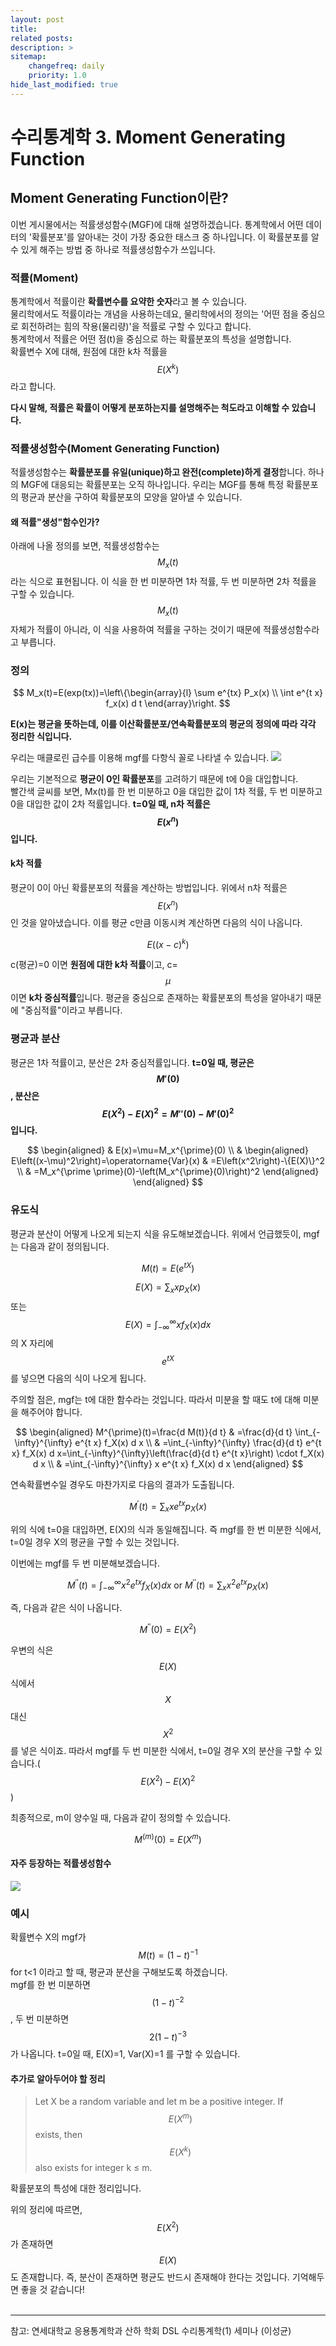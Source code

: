 ```yaml
---
layout: post
title: 
related posts:
description: >
sitemap:
    changefreq: daily
    priority: 1.0
hide_last_modified: true
---
```



# 수리통계학 3. Moment Generating Function

## Moment Generating Function이란?
이번 게시물에서는 적률생성함수(MGF)에 대해 설명하겠습니다.
통계학에서 어떤 데이터의 '확률분포'를 알아내는 것이 가장 중요한 태스크 중 하나입니다.
이 확률분포를 알 수 있게 해주는 방법 중 하나로 적률생성함수가 쓰입니다.

### 적률(Moment)
통계학에서 적률이란 **확률변수를 요약한 숫자**라고 볼 수 있습니다.<br>
물리학에서도 적률이라는 개념을 사용하는데요, 물리학에서의 정의는 '어떤 점을 중심으로 회전하려는 힘의 작용(물리량)'을 적률로 구할 수 있다고 합니다.<br>
통계학에서 적률은 어떤 점(t)을 중심으로 하는 확률분포의 특성을 설명합니다.<br>
확률변수 X에 대해, 원점에 대한 k차 적률을 $$E(X^k)$$라고 합니다.

**다시 말해, 적률은 확률이 어떻게 분포하는지를 설명해주는 척도라고 이해할 수 있습니다.**

### 적률생성함수(Moment Generating Function)
적률생성함수는 **확률분포를 유일(unique)하고 완전(complete)하게 결정**합니다.
하나의 MGF에 대응되는 확률분포는 오직 하나입니다. 우리는 MGF를 통해 특정 확률분포의 평균과 분산을 구하여 확률분포의 모양을 알아낼 수 있습니다.

#### 왜 적률"생성"함수인가?
아래에 나올 정의를 보면, 적률생성함수는 $$M_x(t)$$라는 식으로 표현됩니다.
이 식을 한 번 미분하면 1차 적률, 두 번 미분하면 2차 적률을 구할 수 있습니다.<br>
$$M_x(t)$$ 자체가 적률이 아니라, 이 식을 사용하여 적률을 구하는 것이기 때문에 적률생성함수라고 부릅니다.

### 정의

$$
M_x(t)=E(exp(tx))=\left\{\begin{array}{l}
\sum e^{tx} P_x(x) \\
\int e^{t x} f_x(x) d t
\end{array}\right.
$$

**E(x)는 평균을 뜻하는데, 이를 이산확률분포/연속확률분포의 평균의 정의에 따라 각각 정리한 식입니다.**


우리는 매클로린 급수를 이용해 mgf를 다항식 꼴로 나타낼 수 있습니다.
![](/assets/img/stat/stat4/image.png)

우리는 기본적으로 **평균이 0인 확률분포**를 고려하기 때문에 t에 0을 대입합니다. <br>
빨간색 글씨를 보면,
Mx(t)를 한 번 미분하고 0을 대입한 값이 1차 적률,
두 번 미분하고 0을 대입한 값이 2차 적률입니다.
**t=0일 때, n차 적률은 $$E(x^n)$$ 입니다.**

#### k차 적률
평균이 0이 아닌 확률분포의 적률을 계산하는 방법입니다.
위에서 n차 적률은 $$E(x^n)$$ 인 것을 알아냈습니다. 이를 평균 c만큼 이동시켜 계산하면 다음의 식이 나옵니다.

$$
E((x-c)^k)
$$

c(평균)=0 이면 **원점에 대한 k차 적률**이고, c= $$\mu$$ 이면 **k차 중심적률**입니다. 평균을 중심으로 존재하는 확률분포의 특성을 알아내기 때문에 "중심적률"이라고 부릅니다.

### 평균과 분산
평균은 1차 적률이고, 분산은 2차 중심적률입니다.
**t=0일 때, 평균은 $$M'(0)$$, 분산은 $$E(X^2)-E(X)^2=M''(0)-M'(0)^2$$입니다.**

$$
\begin{aligned}
& E(x)=\mu=M_x^{\prime}(0) \\
& \begin{aligned}
E\left((x-\mu)^2\right)=\operatorname{Var}(x) & =E\left(x^2\right)-\{E(X)\}^2 \\
& =M_x^{\prime \prime}(0)-\left(M_x^{\prime}(0)\right)^2
\end{aligned}
\end{aligned}
$$

### 유도식
평균과 분산이 어떻게 나오게 되는지 식을 유도해보겠습니다. 위에서 언급했듯이, mgf는 다음과 같이 정의됩니다.

$$
M(t)=E\left(e^{t X}\right)
$$

$$E(X)=\sum_x x p_X(x)$$ 또는 $$E(X)=\int_{-\infty}^{\infty} x f_X(x) d x$$의 X 자리에 $$e^{t X}$$를 넣으면 다음의 식이 나오게 됩니다.

주의할 점은, mgf는 t에 대한 함수라는 것입니다. 따라서 미분을 할 때도 t에 대해 미분을 해주어야 합니다.

$$
\begin{aligned}
M^{\prime}(t)=\frac{d M(t)}{d t} & =\frac{d}{d t} \int_{-\infty}^{\infty} e^{t x} f_X(x) d x \\
& =\int_{-\infty}^{\infty} \frac{d}{d t} e^{t x} f_X(x) d x=\int_{-\infty}^{\infty}\left(\frac{d}{d t} e^{t x}\right) \cdot f_X(x) d x \\
& =\int_{-\infty}^{\infty} x e^{t x} f_X(x) d x
\end{aligned}
$$

연속확률변수일 경우도 마찬가지로 다음의 결과가 도출됩니다.

$$
M^{\prime}(t)=\sum_x x e^{t x} p_X(x)
$$

위의 식에 t=0을 대입하면, E(X)의 식과 동일해집니다. 즉 mgf를 한 번 미분한 식에서, t=0일 경우 X의 평균을 구할 수 있는 것입니다.

이번에는 mgf를 두 번 미분해보겠습니다.

$$
M^{\prime \prime}(t)=\int_{-\infty}^{\infty} x^2 e^{t x} f_X(x) d x \text { or } M^{\prime \prime}(t)=\sum_x x^2 e^{t x} p_X(x)
$$

즉, 다음과 같은 식이 나옵니다.

$$
M^{\prime \prime}(0)=E\left(X^2\right)
$$

우변의 식은 $$E(X)$$ 식에서 $$X$$ 대신 $$X^2$$를 넣은 식이죠. 따라서 mgf를 두 번 미분한 식에서, t=0일 경우 X의 분산을 구할 수 있습니다.($$E\left(X^2\right)-E(X)^2$$)

최종적으로, m이 양수일 때, 다음과 같이 정의할 수 있습니다.

$$
M^{(m)}(0)=E\left(X^m\right)
$$

#### 자주 등장하는 적률생성함수
![](/assets/img/stat/stat4/image1.png)

### 예시
확률변수 X의 mgf가 $$M(t)=(1-t)^{-1}$$ for t<1 이라고 할 때, 평균과 분산을 구해보도록 하겠습니다.<br>
mgf를 한 번 미분하면 $$(1-t)^{-2}$$, 두 번 미분하면 $$2(1-t)^{-3}$$가 나옵니다.
t=0일 때, E(X)=1, Var(X)=1 를 구할 수 있습니다.


#### 추가로 알아두어야 할 정리
>Let X be a random variable and let m be a positive integer. If $$E(X^m)$$ exists, then $$E(X^k)$$ also exists for integer k ≤ m.

확률분포의 특성에 대한 정리입니다.

위의 정리에 따르면, $$E(X^2)$$가 존재하면 $$E(X)$$도 존재합니다.
즉, 분산이 존재하면 평균도 반드시 존재해야 한다는 것입니다. 기억해두면 좋을 것 같습니다!
<br>
<br>

---
참고: 연세대학교 응용통계학과 산하 학회 DSL 수리통계학(1) 세미나 (이성균)
